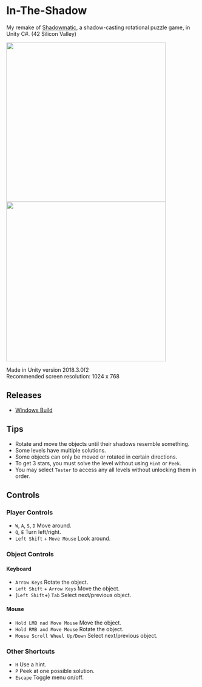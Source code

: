 # In-The-Shadow
My remake of [Shadowmatic](https://en.wikipedia.org/wiki/Shadowmatic), a shadow-casting rotational puzzle game, in Unity C#. (42 Silicon Valley)

<p float="left">
  <img src="https://github.com/ashih42/In-The-Shadow/blob/master/Screenshots/title.png" width="420" />
  <img src="https://github.com/ashih42/In-The-Shadow/blob/master/Screenshots/room.png" width="420" />
</p>

Made in Unity version 2018.3.0f2  
Recommended screen resolution: 1024 x 768

## Releases

* [Windows Build](https://github.com/ashih42/In-The-Shadow/releases/download/v00/InTheShadow-Build-Windows-v00.zip)

## Tips

* Rotate and move the objects until their shadows resemble something.
* Some levels have multiple solutions.
* Some objects can only be moved or rotated in certain directions.
* To get 3 stars, you must solve the level without using `Hint` or `Peek`.
* You may select `Tester` to access any all levels without unlocking them in order.

## Controls

### Player Controls
* `W`, `A`, `S`, `D` Move around.
* `Q`, `E` Turn left/right.
* `Left Shift` + `Move Mouse` Look around.

### Object Controls

#### Keyboard
* `Arrow Keys` Rotate the object.
* `Left Shift` + `Arrow Keys` Move the object.
* (`Left Shift`+) `Tab` Select next/previous object.

#### Mouse
* `Hold LMB nad Move Mouse` Move the object.
* `Hold RMB and Move Mouse` Rotate the object.
* `Mouse Scroll Wheel Up/Down` Select next/previous object.

### Other Shortcuts

* `H` Use a hint.
* `P` Peek at one possible solution.
* `Escape` Toggle menu on/off.
